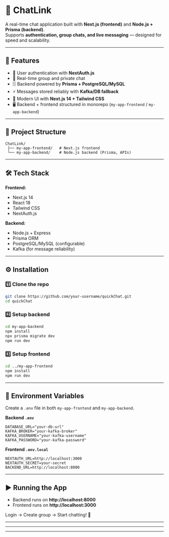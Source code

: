 # 📱 ChatLink

A real-time chat application built with **Next.js (frontend)** and **Node.js + Prisma (backend)**.  
Supports **authentication, group chats, and live messaging** — designed for speed and scalability.  

---

## 🚀 Features  
- 🔐 User authentication with **NextAuth.js**  
- 💬 Real-time group and private chat  
- 🗄️ Backend powered by **Prisma + PostgreSQL/MySQL**  
- ⚡ Messages stored reliably with **Kafka/DB fallback**  
- 🎨 Modern UI with **Next.js 14 + Tailwind CSS**  
- 🖥️ Backend + frontend structured in monorepo (`my-app-frontend` / `my-app-backend`)  

---

## 📂 Project Structure  
```
ChatLink/
 ├── my-app-frontend/   # Next.js frontend
 └── my-app-backend/    # Node.js backend (Prisma, APIs)
```

---

## 🛠️ Tech Stack  
**Frontend:**  
- Next.js 14  
- React 18  
- Tailwind CSS  
- NextAuth.js  

**Backend:**  
- Node.js + Express  
- Prisma ORM  
- PostgreSQL/MySQL (configurable)  
- Kafka (for message reliability)  

---

## ⚙️ Installation  

### 1️⃣ Clone the repo  
```bash
git clone https://github.com/your-username/quickChat.git
cd quickChat
```

### 2️⃣ Setup backend  
```bash
cd my-app-backend
npm install
npx prisma migrate dev
npm run dev
```

### 3️⃣ Setup frontend  
```bash
cd ../my-app-frontend
npm install
npm run dev
```

---

## 🔑 Environment Variables  

Create a `.env` file in both `my-app-frontend` and `my-app-backend`.  

**Backend `.env`**  
```
DATABASE_URL="your-db-url"
KAFKA_BROKER="your-kafka-broker"
KAFKA_USERNAME="your-kafka-username"
KAFKA_PASSWORD="your-kafka-password"
```

**Frontend `.env.local`**  
```
NEXTAUTH_URL=http://localhost:3000
NEXTAUTH_SECRET=your-secret
BACKEND_URL=http://localhost:8000
```

---

## ▶️ Running the App  

- Backend runs on **http://localhost:8000**  
- Frontend runs on **http://localhost:3000**  

Login → Create group → Start chatting! 🚀  

---

<!-- ## 📸 Screenshots  

(Add some screenshots / GIFs of chat UI here)   -->

---
<!-- 
## 🏗️ Future Improvements  
- ✅ Mobile responsive UI  
- ✅ File & image sharing  
- ✅ Push notifications  
- ✅ Deployment on **Vercel (frontend)** + **Railway/Render (backend)**   -->

---

